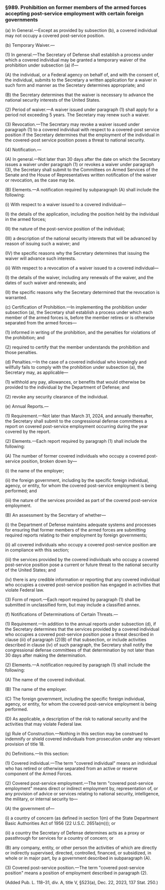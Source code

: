 ### §989. Prohibition on former members of the armed forces accepting post-service employment with certain foreign governments ###

(a) In General.—Except as provided by subsection (b), a covered individual may not occupy a covered post-service position.

(b) Temporary Waiver.—

(1) In general.—The Secretary of Defense shall establish a process under which a covered individual may be granted a temporary waiver of the prohibition under subsection (a) if—

(A) the individual, or a Federal agency on behalf of, and with the consent of, the individual, submits to the Secretary a written application for a waiver in such form and manner as the Secretary determines appropriate; and

(B) the Secretary determines that the waiver is necessary to advance the national security interests of the United States.

(2) Period of waiver.—A waiver issued under paragraph (1) shall apply for a period not exceeding 5 years. The Secretary may renew such a waiver.

(3) Revocation.—The Secretary may revoke a waiver issued under paragraph (1) to a covered individual with respect to a covered-post service position if the Secretary determines that the employment of the individual in the covered-post service position poses a threat to national security.

(4) Notification.—

(A) In general.—Not later than 30 days after the date on which the Secretary issues a waiver under paragraph (1) or revokes a waiver under paragraph (3), the Secretary shall submit to the Committees on Armed Services of the Senate and the House of Representatives written notification of the waiver or revocation, as the case may be.

(B) Elements.—A notification required by subparagraph (A) shall include the following:

(i) With respect to a waiver issued to a covered individual—

(I) the details of the application, including the position held by the individual in the armed forces;

(II) the nature of the post-service position of the individual;

(III) a description of the national security interests that will be advanced by reason of issuing such a waiver; and

(IV) the specific reasons why the Secretary determines that issuing the waiver will advance such interests.

(ii) With respect to a revocation of a waiver issued to a covered individual—

(I) the details of the waiver, including any renewals of the waiver, and the dates of such waiver and renewals; and

(II) the specific reasons why the Secretary determined that the revocation is warranted.

(c) Certification of Prohibition.—In implementing the prohibition under subsection (a), the Secretary shall establish a process under which each member of the armed forces is, before the member retires or is otherwise separated from the armed forces—

(1) informed in writing of the prohibition, and the penalties for violations of the prohibition; and

(2) required to certify that the member understands the prohibition and those penalties.

(d) Penalties.—In the case of a covered individual who knowingly and willfully fails to comply with the prohibition under subsection (a), the Secretary may, as applicable—

(1) withhold any pay, allowances, or benefits that would otherwise be provided to the individual by the Department of Defense; and

(2) revoke any security clearance of the individual.

(e) Annual Reports.—

(1) Requirement.—Not later than March 31, 2024, and annually thereafter, the Secretary shall submit to the congressional defense committees a report on covered post-service employment occurring during the year covered by the report.

(2) Elements.—Each report required by paragraph (1) shall include the following:

(A) The number of former covered individuals who occupy a covered post-service position, broken down by—

(i) the name of the employer;

(ii) the foreign government, including by the specific foreign individual, agency, or entity, for whom the covered post-service employment is being performed; and

(iii) the nature of the services provided as part of the covered post-service employment.

(B) An assessment by the Secretary of whether—

(i) the Department of Defense maintains adequate systems and processes for ensuring that former members of the armed forces are submitting required reports relating to their employment by foreign governments;

(ii) all covered individuals who occupy a covered post-service position are in compliance with this section;

(iii) the services provided by the covered individuals who occupy a covered post-service position pose a current or future threat to the national security of the United States; and

(iv) there is any credible information or reporting that any covered individual who occupies a covered post-service position has engaged in activities that violate Federal law.

(3) Form of report.—Each report required by paragraph (1) shall be submitted in unclassified form, but may include a classified annex.

(f) Notifications of Determinations of Certain Threats.—

(1) Requirement.—In addition to the annual reports under subsection (d), if the Secretary determines that the services provided by a covered individual who occupies a covered post-service position pose a threat described in clause (iii) of paragraph (2)(B) of that subsection, or include activities described in clause (iv) of such paragraph, the Secretary shall notify the congressional defense committees of that determination by not later than 30 days after making the determination.

(2) Elements.—A notification required by paragraph (1) shall include the following:

(A) The name of the covered individual.

(B) The name of the employer.

(C) The foreign government, including the specific foreign individual, agency, or entity, for whom the covered post-service employment is being performed.

(D) As applicable, a description of the risk to national security and the activities that may violate Federal law.

(g) Rule of Construction.—Nothing in this section may be construed to indemnify or shield covered individuals from prosecution under any relevant provision of title 18.

(h) Definitions.—In this section:

(1) Covered individual.—The term "covered individual" means an individual who has retired or otherwise separated from an active or reserve component of the Armed Forces.

(2) Covered post-service employment.—The term "covered post-service employment" means direct or indirect employment by, representation of, or any provision of advice or services relating to national security, intelligence, the military, or internal security to—

(A) the government of—

(i) a country of concern (as defined in section 1(m) of the State Department Basic Authorities Act of 1956 (22 U.S.C. 2651a(m))); or

(ii) a country the Secretary of Defense determines acts as a proxy or passthrough for services for a country of concern; or

(B) any company, entity, or other person the activities of which are directly or indirectly supervised, directed, controlled, financed, or subsidized, in whole or in major part, by a government described in subparagraph (A).

(3) Covered post-service position.—The term "covered post-service position" means a position of employment described in paragraph (2).

(Added Pub. L. 118–31, div. A, title V, §523(a), Dec. 22, 2023, 137 Stat. 250.)